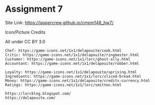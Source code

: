 # Assignment 7

Site Link: https://jaspercrew.github.io/cmpm148_hw7/

Icon/Picture Credits

All under CC BY 3.0

    Chef: https://game-icons.net/1x1/delapouite/cook.html
    Critic: https://game-icons.net/1x1/delapouite/ringmaster.html
    Customer: https://game-icons.net/1x1/lorc/ghost-ally.html
    Accountant: https://game-icons.net/1x1/delapouite/robber.html

    Loyalty: https://game-icons.net/1x1/delapouite/uprising.html
    Ingredients: https://game-icons.net/1x1/lorc/sliced-bread.html
    Money: https://game-icons.net/1x1/delapouite/credits-currency.html
    Ratings: https://game-icons.net/1x1/lorc/smitten.html
    
    https://lorcblog.blogspot.com/
    https://delapouite.com/


